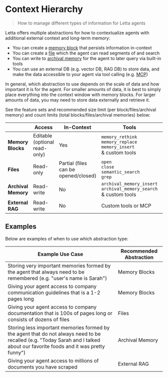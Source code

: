 # Context Hierarchy

> How to manage different types of information for Letta agents

Letta offers multiple abstractions for how to contextualize agents with additional external context and long-term memory:

* You can create a [memory block](/guides/agents/memory-blocks) that persists information in-context
* You can create a [file](/guides/agents/sources) which the agent can read segments of and search
* You can write to [archival memory](/) for the agent to later query via built-in tools
* You can use an external DB (e.g. vector DB, RAG DB) to store data, and make the data accessible to your agent via tool calling (e.g. [MCP](/guides/mcp/overview))

In general, which abstraction to use depends on the scale of data and how important it is for the agent. For smaller amounts of data, it is best to simply place everything into the context window with memory blocks. For larger amounts of data, you may need to store data externally and retrieve it.

See the feature sets and recommended size limit (per block/files/archival memory) and count limits (total blocks/files/archival memories) below:

|                     | **Access**                    | **In-Context**                       | **Tools**                                                                       | **Size Limit**               | **Count Limit**                   |
| ------------------- | ----------------------------- | ------------------------------------ | ------------------------------------------------------------------------------- | ---------------------------- | --------------------------------- |
| **Memory Blocks**   | Editable (optional read-only) | Yes                                  | `memory_rethink`<br />`memory_replace`<br />`memory_insert`<br />& custom tools | Recommended \<50k characters | Recommended \<20 blocks per agent |
| **Files**           | Read-only                     | Partial (files can be opened/closed) | `open`<br />`close`<br />`semantic_search`<br />`grep`                          | 5MB                          | Recommended \<100 files per agent |
| **Archival Memory** | Read-write                    | No                                   | `archival_memory_insert`<br />`archival_memory_search`<br />& custom tools      | 300 tokens                   | Unlimited                         |
| **External RAG**    | Read-write                    | No                                   | Custom tools or MCP                                                             | Unlimited                    | Unlimited                         |

## Examples

Below are examples of when to use which abstraction type:

| **Example Use Case**                                                                                                                                                          | **Recommended Abstraction** |
| ----------------------------------------------------------------------------------------------------------------------------------------------------------------------------- | --------------------------- |
| Storing very important memories formed by the agent that always need to be remembered (e.g. "user's name is Sarah")                                                           | Memory Blocks               |
| Giving your agent access to company communication guidelines that is a 1-2 pages long                                                                                         | Memory Blocks               |
| Giving your agent access to company documentation that is 100s of pages long or consists of dozens of files                                                                   | Files                       |
| Storing less important memories formed by the agent that do not always need to be recalled (e.g. "Today Sarah and I talked about our favorite foods and it was pretty funny") | Archival Memory             |
| Giving your agent access to millions of documents you have scraped                                                                                                            | External RAG                |
